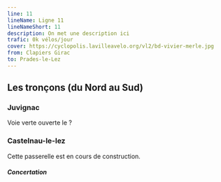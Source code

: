 ```yaml
---
line: 11
lineName: Ligne 11
lineNameShort: 11
description: On met une description ici
trafic: 0k vélos/jour
cover: https://cyclopolis.lavilleavelo.org/vl2/bd-vivier-merle.jpg
from: Clapiers Girac
to: Prades-le-Lez
---
```


## Les tronçons (du Nord au Sud)

### Juvignac
Voie verte ouverte le ?

### Castelnau-le-lez
Cette passerelle est en cours de construction.

#### *Concertation*